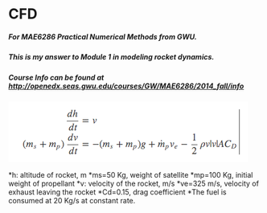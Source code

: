 # CFD
##### For MAE6286 Practical Numerical Methods from GWU.
##### This is my answer to Module 1 in modeling rocket dynamics.
##### Course Info can be found at http://openedx.seas.gwu.edu/courses/GW/MAE6286/2014_fall/info

![Alt Text](https://github.com/gzshao/CFD/blob/master/equation.png)

*h: altitude of rocket, m
*ms=50 Kg, weight of satellite
*mp=100 Kg, initial weight of propellant
*v: velocity of the rocket, m/s
*ve=325 m/s, velocity of exhaust leaving the rocket
*Cd=0.15, drag coefficient
*The fuel is consumed at 20 Kg/s at constant rate.


